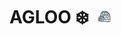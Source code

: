 # AGLOO :snowflake: &nbsp;<img src="https://github.com/anythingcodes/slack-emoji-for-techies/blob/gh-pages/emoji/igloo.gif" width="24px">
